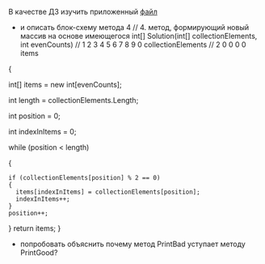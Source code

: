 В качестве ДЗ изучить приложенный [файл](https://gbcdn.mrgcdn.ru/uploads/asset/4704179/attachment/8030f3621751282a7d05afc35133689b.cs)
* и описать блок-схему метода 4
// 4. метод, формирующий новый массив на основе имеющегося
int[] Solution(int[] collectionElements, int evenCounts)
  // 1 2 3 4 5 6 7 8 9 0 collectionElements
  // 2 0 0 0 0 items

{

  int[] items = new int[evenCounts];

  int length = collectionElements.Length;

  int position = 0;

  int indexInItems = 0;
  
  while (position < length)

  {

    if (collectionElements[position] % 2 == 0)
    {
      items[indexInItems] = collectionElements[position];
      indexInItems++;
    }
    position++;
  }
  return items;
}

* попробовать объяснить почему метод PrintBad уступает методу PrintGood?
